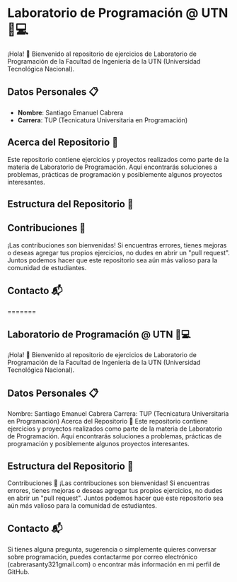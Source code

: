 
# Laboratorio de Programación @ UTN 🧪💻

¡Hola! 👋 Bienvenido al repositorio de ejercicios de Laboratorio de Programación de la Facultad de Ingeniería de la UTN (Universidad Tecnológica Nacional).

## Datos Personales 📋

- **Nombre**: Santiago Emanuel Cabrera
- **Carrera**: TUP (Tecnicatura Universitaria en Programación)

## Acerca del Repositorio 📁

Este repositorio contiene ejercicios y proyectos realizados como parte de la materia de Laboratorio de Programación. Aquí encontrarás soluciones a problemas, prácticas de programación y posiblemente algunos proyectos interesantes.

## Estructura del Repositorio 📂



## Contribuciones 🤝

¡Las contribuciones son bienvenidas! Si encuentras errores, tienes mejoras o deseas agregar tus propios ejercicios, no dudes en abrir un "pull request". Juntos podemos hacer que este repositorio sea aún más valioso para la comunidad de estudiantes.

## Contacto 📬

=======
## Laboratorio de Programación @ UTN 🧪💻
¡Hola! 👋 Bienvenido al repositorio de ejercicios de Laboratorio de Programación de la Facultad de Ingeniería de la UTN (Universidad Tecnológica Nacional).

## Datos Personales 📋
Nombre: Santiago Emanuel Cabrera
Carrera: TUP (Tecnicatura Universitaria en Programación)
Acerca del Repositorio 📁
Este repositorio contiene ejercicios y proyectos realizados como parte de la materia de Laboratorio de Programación. Aquí encontrarás soluciones a problemas, prácticas de programación y posiblemente algunos proyectos interesantes.

## Estructura del Repositorio 📂
Contribuciones 🤝
¡Las contribuciones son bienvenidas! Si encuentras errores, tienes mejoras o deseas agregar tus propios ejercicios, no dudes en abrir un "pull request". Juntos podemos hacer que este repositorio sea aún más valioso para la comunidad de estudiantes.

## Contacto 📬

Si tienes alguna pregunta, sugerencia o simplemente quieres conversar sobre programación, puedes contactarme por correo electrónico (cabrerasanty321gmail.com) o encontrar más información en mi perfil de GitHub.
